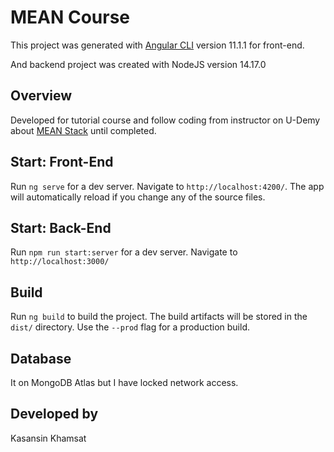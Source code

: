 # MEAN Course

This project was generated with [Angular CLI](https://github.com/angular/angular-cli) version 11.1.1 for front-end.

And backend project was created with NodeJS version 14.17.0

## Overview

Developed for tutorial course and follow coding from instructor on U-Demy about [MEAN Stack](https://www.udemy.com/course/angular-2-and-nodejs-the-practical-guide/) until completed.

## Start: Front-End

Run `ng serve` for a dev server. Navigate to `http://localhost:4200/`. The app will automatically reload if you change any of the source files.

## Start: Back-End

Run `npm run start:server` for a dev server. Navigate to `http://localhost:3000/`

## Build

Run `ng build` to build the project. The build artifacts will be stored in the `dist/` directory. Use the `--prod` flag for a production build.

## Database

It on MongoDB Atlas but I have locked network access.

## Developed by

Kasansin Khamsat
